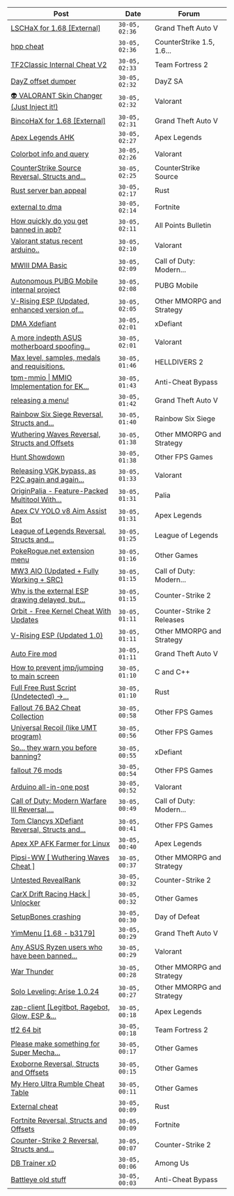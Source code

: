 |Post|Date|Forum|
|----|----|-----|
|[LSCHaX for 1.68 \[External\]](https://www.unknowncheats.me/forum/grand-theft-auto-v/224075-lschax-1-68-external.html)|`30-05, 02:36`|Grand Theft Auto V|
|[hpp cheat](https://www.unknowncheats.me/forum/counterstrike-1-5-1-6-and-mods/639579-hpp-cheat.html)|`30-05, 02:36`|CounterStrike 1.5, 1.6...|
|[TF2Classic Internal Cheat V2](https://www.unknowncheats.me/forum/team-fortress-2-a/598383-tf2classic-internal-cheat-v2.html)|`30-05, 02:33`|Team Fortress 2|
|[DayZ offset dumper](https://www.unknowncheats.me/forum/dayz-sa/639445-dayz-offset-dumper.html)|`30-05, 02:32`|DayZ SA|
|[👽 VALORANT Skin Changer (Just Inject it!)](https://www.unknowncheats.me/forum/valorant/517551-valorant-skin-changer-inject.html)|`30-05, 02:32`|Valorant|
|[BincoHaX for 1.68 \[External\]](https://www.unknowncheats.me/forum/grand-theft-auto-v/250308-bincohax-1-68-external.html)|`30-05, 02:31`|Grand Theft Auto V|
|[Apex Legends AHK](https://www.unknowncheats.me/forum/apex-legends/609300-apex-legends-ahk.html)|`30-05, 02:27`|Apex Legends|
|[Colorbot info and query](https://www.unknowncheats.me/forum/valorant/639335-colorbot-info-query.html)|`30-05, 02:26`|Valorant|
|[CounterStrike Source Reversal, Structs and...](https://www.unknowncheats.me/forum/counterstrike-source/157661-counterstrike-source-reversal-structs-offsets.html)|`30-05, 02:25`|CounterStrike Source|
|[Rust server ban appeal](https://www.unknowncheats.me/forum/rust/639633-rust-server-ban-appeal.html)|`30-05, 02:17`|Rust|
|[external to dma](https://www.unknowncheats.me/forum/fortnite/639103-external-dma.html)|`30-05, 02:14`|Fortnite|
|[How quickly do you get banned in apb?](https://www.unknowncheats.me/forum/all-points-bulletin/510635-quickly-banned-apb.html)|`30-05, 02:11`|All Points Bulletin|
|[Valorant status recent arduino..](https://www.unknowncheats.me/forum/valorant/639638-valorant-status-recent-arduino.html)|`30-05, 02:10`|Valorant|
|[MWIII DMA Basic](https://www.unknowncheats.me/forum/call-of-duty-modern-warfare-iii/619202-mwiii-dma-basic.html)|`30-05, 02:09`|Call of Duty: Modern...|
|[Autonomous PUBG Mobile internal project](https://www.unknowncheats.me/forum/pubg-mobile/626125-autonomous-pubg-mobile-internal-project.html)|`30-05, 02:08`|PUBG Mobile|
|[V-Rising ESP (Updated, enhanced version of...](https://www.unknowncheats.me/forum/other-mmorpg-and-strategy/596098-rising-esp-updated-enhanced-version-vampitizer.html)|`30-05, 02:05`|Other MMORPG and Strategy|
|[DMA Xdefiant](https://www.unknowncheats.me/forum/xdefiant/639635-dma-xdefiant.html)|`30-05, 02:01`|xDefiant|
|[A more indepth ASUS motherboard spoofing...](https://www.unknowncheats.me/forum/valorant/638105-indepth-asus-motherboard-spoofing-guide.html)|`30-05, 02:01`|Valorant|
|[Max level, samples, medals and requisitions.](https://www.unknowncheats.me/forum/helldivers-2-a/634711-max-level-samples-medals-requisitions.html)|`30-05, 01:46`|HELLDIVERS 2|
|[tpm-mmio \| MMIO Implementation for EK...](https://www.unknowncheats.me/forum/anti-cheat-bypass/639477-tpm-mmio-mmio-implementation-ek-retrieval.html)|`30-05, 01:43`|Anti-Cheat Bypass|
|[releasing a menu!](https://www.unknowncheats.me/forum/grand-theft-auto-v/639506-releasing-menu.html)|`30-05, 01:42`|Grand Theft Auto V|
|[Rainbow Six Siege Reversal, Structs and...](https://www.unknowncheats.me/forum/rainbow-six-siege/255148-rainbow-six-siege-reversal-structs-offsets.html)|`30-05, 01:40`|Rainbow Six Siege|
|[Wuthering Waves Reversal, Structs and Offsets](https://www.unknowncheats.me/forum/other-mmorpg-and-strategy/638643-wuthering-waves-reversal-structs-offsets.html)|`30-05, 01:38`|Other MMORPG and Strategy|
|[Hunt Showdown](https://www.unknowncheats.me/forum/other-fps-games/350352-hunt-showdown.html)|`30-05, 01:38`|Other FPS Games|
|[Releasing VGK bypass, as P2C again and again...](https://www.unknowncheats.me/forum/valorant/635930-releasing-vgk-bypass-p2c-selling-free-public.html)|`30-05, 01:33`|Valorant|
|[OriginPalia - Feature-Packed Multitool With...](https://www.unknowncheats.me/forum/palia/636934-originpalia-feature-packed-multitool-imagine.html)|`30-05, 01:31`|Palia|
|[Apex CV YOLO v8 Aim Assist Bot](https://www.unknowncheats.me/forum/apex-legends/624584-apex-cv-yolo-v8-aim-assist-bot.html)|`30-05, 01:31`|Apex Legends|
|[League of Legends Reversal, Structs and...](https://www.unknowncheats.me/forum/league-of-legends/310587-league-legends-reversal-structs-offsets.html)|`30-05, 01:25`|League of Legends|
|[PokeRogue.net extension menu](https://www.unknowncheats.me/forum/other-games/636038-pokerogue-net-extension-menu.html)|`30-05, 01:16`|Other Games|
|[MW3 AIO (Updated + Fully Working + SRC)](https://www.unknowncheats.me/forum/call-of-duty-modern-warfare-iii/638491-mw3-aio-updated-src.html)|`30-05, 01:15`|Call of Duty: Modern...|
|[Why is the external ESP drawing delayed, but...](https://www.unknowncheats.me/forum/counter-strike-2-a/639629-external-esp-drawing-delayed-custom-battle.html)|`30-05, 01:15`|Counter-Strike 2|
|[Orbit - Free Kernel Cheat With Updates](https://www.unknowncheats.me/forum/counter-strike-2-releases/629494-orbit-free-kernel-cheat-updates.html)|`30-05, 01:11`|Counter-Strike 2 Releases|
|[V-Rising ESP (Updated 1.0)](https://www.unknowncheats.me/forum/other-mmorpg-and-strategy/639282-rising-esp-updated-1-0-a.html)|`30-05, 01:11`|Other MMORPG and Strategy|
|[Auto Fire mod](https://www.unknowncheats.me/forum/grand-theft-auto-v/639356-auto-fire-mod.html)|`30-05, 01:11`|Grand Theft Auto V|
|[How to prevent jmp/jumping to main screen](https://www.unknowncheats.me/forum/c-and-c-/639545-prevent-jmp-jumping-main-screen.html)|`30-05, 01:10`|C and C++|
|[Full Free Rust Script (Undetected) ->...](https://www.unknowncheats.me/forum/rust/634920-free-rust-script-undetected-30-04-2024-a.html)|`30-05, 01:10`|Rust|
|[Fallout 76 BA2 Cheat Collection](https://www.unknowncheats.me/forum/other-fps-games/519969-fallout-76-ba2-cheat-collection.html)|`30-05, 00:58`|Other FPS Games|
|[Universal Recoil (like UMT program)](https://www.unknowncheats.me/forum/other-fps-games/617894-universal-recoil-umt-program.html)|`30-05, 00:56`|Other FPS Games|
|[So... they warn you before banning?](https://www.unknowncheats.me/forum/xdefiant/639406-warn-banning.html)|`30-05, 00:55`|xDefiant|
|[fallout 76 mods](https://www.unknowncheats.me/forum/other-fps-games/637757-fallout-76-mods.html)|`30-05, 00:54`|Other FPS Games|
|[Arduino all-in-one post](https://www.unknowncheats.me/forum/valorant/639560-arduino-post.html)|`30-05, 00:52`|Valorant|
|[Call of Duty: Modern Warfare III Reversal,...](https://www.unknowncheats.me/forum/call-of-duty-modern-warfare-iii/605287-call-duty-modern-warfare-iii-reversal-structs-offsets.html)|`30-05, 00:49`|Call of Duty: Modern...|
|[Tom Clancys XDefiant Reversal, Structs and...](https://www.unknowncheats.me/forum/other-fps-games/464903-tom-clancys-xdefiant-reversal-structs-offsets.html)|`30-05, 00:41`|Other FPS Games|
|[Apex XP AFK Farmer for Linux](https://www.unknowncheats.me/forum/apex-legends/639620-apex-xp-afk-farmer-linux.html)|`30-05, 00:40`|Apex Legends|
|[Pipsi-WW \[ Wuthering Waves Cheat \]](https://www.unknowncheats.me/forum/other-mmorpg-and-strategy/638632-pipsi-ww-wuthering-waves-cheat.html)|`30-05, 00:37`|Other MMORPG and Strategy|
|[Untested RevealRank](https://www.unknowncheats.me/forum/counter-strike-2-a/639342-untested-revealrank.html)|`30-05, 00:32`|Counter-Strike 2|
|[CarX Drift Racing Hack \| Unlocker](https://www.unknowncheats.me/forum/other-games/570271-carx-drift-racing-hack-unlocker.html)|`30-05, 00:32`|Other Games|
|[SetupBones crashing](https://www.unknowncheats.me/forum/day-of-defeat/639544-setupbones-crashing.html)|`30-05, 00:30`|Day of Defeat|
|[YimMenu \[1.68 - b3179\]](https://www.unknowncheats.me/forum/grand-theft-auto-v/476972-yimmenu-1-68-b3179.html)|`30-05, 00:29`|Grand Theft Auto V|
|[Any ASUS Ryzen users who have been banned...](https://www.unknowncheats.me/forum/valorant/638048-asus-ryzen-users-banned-spoofed-recently.html)|`30-05, 00:29`|Valorant|
|[War Thunder](https://www.unknowncheats.me/forum/other-mmorpg-and-strategy/85949-war-thunder.html)|`30-05, 00:28`|Other MMORPG and Strategy|
|[Solo Leveling: Arise 1.0.24](https://www.unknowncheats.me/forum/other-mmorpg-and-strategy/632972-solo-leveling-arise-1-0-24-a.html)|`30-05, 00:27`|Other MMORPG and Strategy|
|[zap-client \[Legitbot, Ragebot, Glow, ESP &...](https://www.unknowncheats.me/forum/apex-legends/628823-zap-client-legitbot-ragebot-glow-esp.html)|`30-05, 00:18`|Apex Legends|
|[tf2 64 bit](https://www.unknowncheats.me/forum/team-fortress-2-a/639536-tf2-64-bit.html)|`30-05, 00:18`|Team Fortress 2|
|[Please make something for Super Mecha...](https://www.unknowncheats.me/forum/other-games/639618-please-super-mecha-champions.html)|`30-05, 00:17`|Other Games|
|[Exoborne Reversal, Structs and Offsets](https://www.unknowncheats.me/forum/other-games/639617-exoborne-reversal-structs-offsets.html)|`30-05, 00:15`|Other Games|
|[My Hero Ultra Rumble Cheat Table](https://www.unknowncheats.me/forum/other-games/604426-hero-ultra-rumble-cheat-table.html)|`30-05, 00:11`|Other Games|
|[External cheat](https://www.unknowncheats.me/forum/rust/639463-external-cheat.html)|`30-05, 00:09`|Rust|
|[Fortnite Reversal, Structs and Offsets](https://www.unknowncheats.me/forum/fortnite/235061-fortnite-reversal-structs-offsets.html)|`30-05, 00:09`|Fortnite|
|[Counter-Strike 2 Reversal, Structs and...](https://www.unknowncheats.me/forum/counter-strike-2-a/576077-counter-strike-2-reversal-structs-offsets.html)|`30-05, 00:07`|Counter-Strike 2|
|[DB Trainer xD](https://www.unknowncheats.me/forum/among-us/635316-db-trainer-xd.html)|`30-05, 00:06`|Among Us|
|[Battleye old stuff](https://www.unknowncheats.me/forum/anti-cheat-bypass/639616-battleye-stuff.html)|`30-05, 00:03`|Anti-Cheat Bypass|
